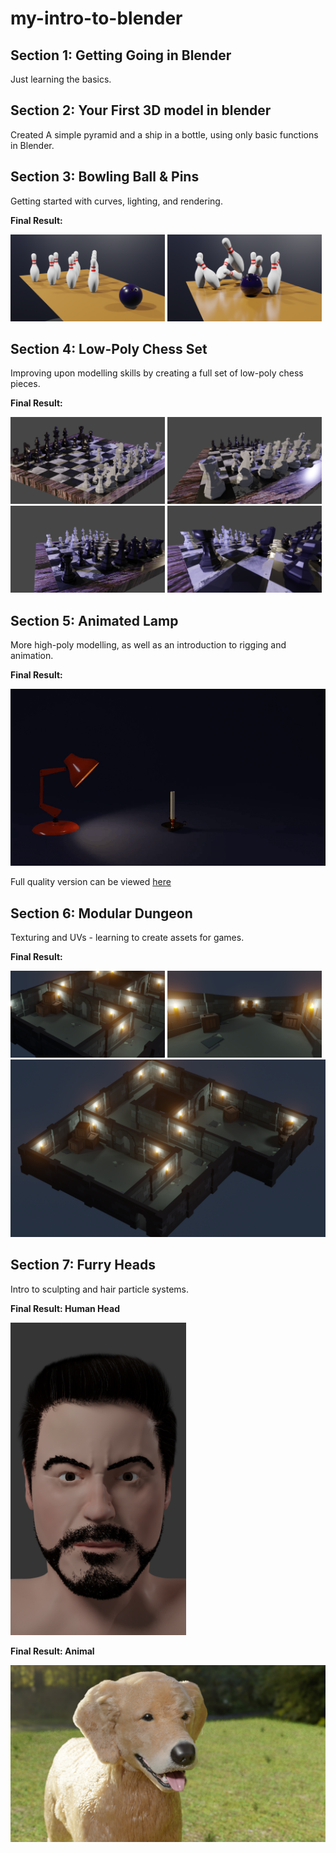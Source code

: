 # my-intro-to-blender

## Section 1: Getting Going in Blender

Just learning the basics.


## Section 2: Your First 3D model in blender

Created A simple pyramid and a ship in a bottle, using only basic functions in Blender.


## Section 3: Bowling Ball & Pins

Getting started with curves, lighting, and rendering.

**Final Result:**

<img src="03_BowlingBallAndPins/Renders/bowling_render_2.png" width="49%"> <img src="03_BowlingBallAndPins/Renders/bowling_render_3.png" width="49%">


## Section 4: Low-Poly Chess Set

Improving upon modelling skills by creating a full set of low-poly chess pieces.

**Final Result:**

<img src="04_LowPolyChessSet/Renders/chess_scene_01.png" width="49%"> <img src="04_LowPolyChessSet/Renders/chess_scene_02.png" width="49%"> 
<img src="04_LowPolyChessSet/Renders/chess_scene_03.png" width="49%"> <img src="04_LowPolyChessSet/Renders/chess_scene_04.png" width="49%"> 


## Section 5: Animated Lamp

More high-poly modelling, as well as an introduction to rigging and animation.

**Final Result:**

<img src="05_AnimatedLamp/Renders/lamp-1080p-128s0000-0240.gif">

Full quality version can be viewed <a href="https://www.youtube.com/watch?v=NtAeypKr4B0" target="_blank">here</a>


## Section 6: Modular Dungeon

Texturing and UVs - learning to create assets for games.

**Final Result:**

<img src="06_ModularDungeon/Renders/dungeon_00.png" width="49%"> <img src="06_ModularDungeon/Renders/dungeon_01.png" width="49%"> <img src="06_ModularDungeon/Renders/dungeon_02.png">


## Section 7: Furry Heads

Intro to sculpting and hair particle systems. 

**Final Result: Human Head**

<img src="07_FurryHeads/Renders/rdj.png" height="500px">

**Final Result: Animal**

<img src="07_FurryHeads/Renders/doge.png">
